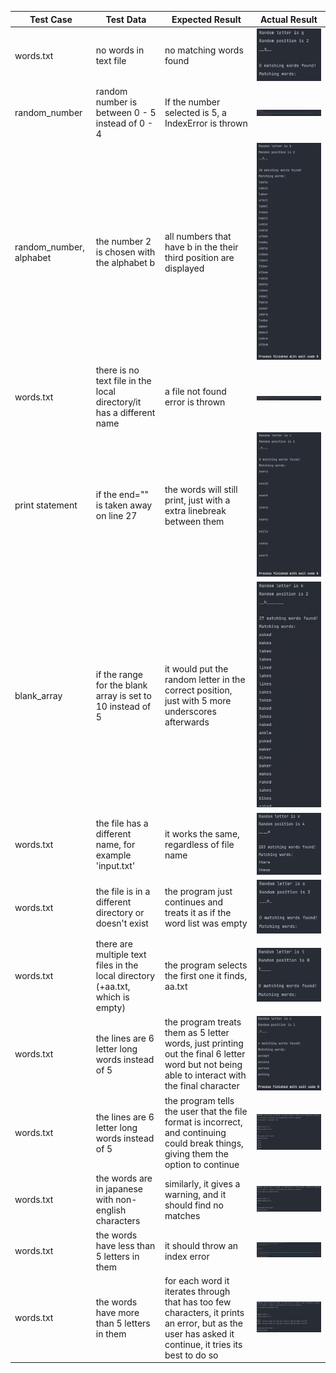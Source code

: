 | Test Case               | Test Data                                                                      | Expected Result                                                                                                                                      | Actual Result                                   |
|-------------------------|--------------------------------------------------------------------------------|------------------------------------------------------------------------------------------------------------------------------------------------------|-------------------------------------------------|
| words.txt               | no words in text file                                                          | no matching words found                                                                                                                              | ![Test 1 Screenshot](./screenshots/test1.png)   |
| random_number           | random number is between 0 - 5 instead of 0 - 4                                | If the number selected is 5, a IndexError is thrown                                                                                                  | ![Test 2 Screenshot](./screenshots/test2.png)   |
| random_number, alphabet | the number 2 is chosen with the alphabet b                                     | all numbers that have b in the their third position are displayed                                                                                    | ![Test 3 Screenshot](./screenshots/test3.png)   |
| words.txt               | there is no text file in the local directory/it has a different name           | a file not found error is thrown                                                                                                                     | ![Test 4 Screenshot](./screenshots/test4.png)   |
| print statement         | if the end="" is taken away on line 27                                         | the words will still print, just with a extra linebreak between them                                                                                 | ![Test 5 Screenshot](./screenshots/test5.png)   |
| blank_array             | if the range for the blank array is set to 10 instead of 5                     | it would put the random letter in the correct position, just with 5 more underscores afterwards                                                      | ![Test 6 Screenshot](./screenshots/test6.png)   |
| words.txt               | the file has a different name, for example 'input.txt'                         | it works the same, regardless of file name                                                                                                           | ![Test 7 Screenshot](./screenshots/test7.png)   |
| words.txt               | the file is in a different directory or doesn't exist                          | the program just continues and treats it as if the word list was empty                                                                               | ![Test 8 Screenshot](./screenshots/test8.png)   |
| words.txt               | there are multiple text files in the local directory (+aa.txt, which is empty) | the program selects the first one it finds, aa.txt                                                                                                   | ![Test 9 Screenshot](./screenshots/test9.png)   |
| words.txt               | the lines are 6 letter long words instead of 5                                 | the program treats them as 5 letter words, just printing out the final 6 letter word but not being able to interact with the final character         | ![Test 10 Screenshot](./screenshots/test10.png) |
| words.txt               | the lines are 6 letter long words instead of 5                                 | the program tells the user that the file format is incorrect, and continuing could break things, giving them the option to continue                  | ![Test 11 Screenshot](./screenshots/test11.png) |
| words.txt               | the words are in japanese with non-english characters                          | similarly, it gives a warning, and it should find no matches                                                                                         | ![Test 12 Screenshot](./screenshots/test12.png) |
| words.txt               | the words have less than 5 letters in them                                     | it should throw an index error                                                                                                                       | ![Test 13 Screenshot](./screenshots/test13.png) |
| words.txt               | the words have more than 5 letters in them                                     | for each word it iterates through that has too few characters, it prints an error, but as the user has asked it continue, it tries its best to do so | ![Test 14 Screenshot](./screenshots/test14.png) |